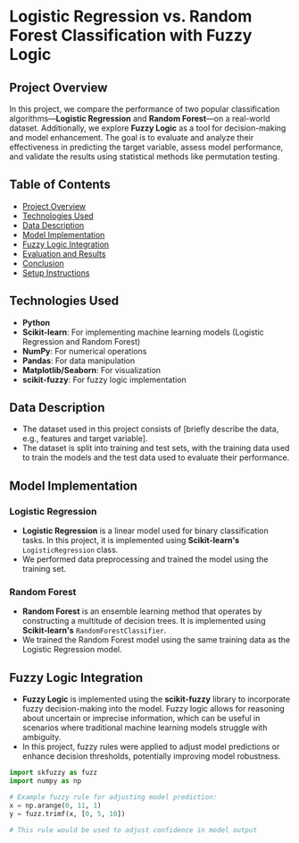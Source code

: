 # Logistic Regression vs. Random Forest Classification with Fuzzy Logic

## Project Overview

In this project, we compare the performance of two popular classification algorithms—**Logistic Regression** and **Random Forest**—on a real-world dataset. Additionally, we explore **Fuzzy Logic** as a tool for decision-making and model enhancement. The goal is to evaluate and analyze their effectiveness in predicting the target variable, assess model performance, and validate the results using statistical methods like permutation testing.

## Table of Contents
- [Project Overview](#project-overview)
- [Technologies Used](#technologies-used)
- [Data Description](#data-description)
- [Model Implementation](#model-implementation)
- [Fuzzy Logic Integration](#fuzzy-logic-integration)
- [Evaluation and Results](#evaluation-and-results)
- [Conclusion](#conclusion)
- [Setup Instructions](#setup-instructions)

## Technologies Used
- **Python**
- **Scikit-learn**: For implementing machine learning models (Logistic Regression and Random Forest)
- **NumPy**: For numerical operations
- **Pandas**: For data manipulation
- **Matplotlib/Seaborn**: For visualization
- **scikit-fuzzy**: For fuzzy logic implementation

## Data Description
- The dataset used in this project consists of [briefly describe the data, e.g., features and target variable].
- The dataset is split into training and test sets, with the training data used to train the models and the test data used to evaluate their performance.

## Model Implementation

### Logistic Regression
- **Logistic Regression** is a linear model used for binary classification tasks. In this project, it is implemented using **Scikit-learn's** `LogisticRegression` class.
- We performed data preprocessing and trained the model using the training set.

### Random Forest
- **Random Forest** is an ensemble learning method that operates by constructing a multitude of decision trees. It is implemented using **Scikit-learn's** `RandomForestClassifier`.
- We trained the Random Forest model using the same training data as the Logistic Regression model.

## Fuzzy Logic Integration
- **Fuzzy Logic** is implemented using the **scikit-fuzzy** library to incorporate fuzzy decision-making into the model. Fuzzy logic allows for reasoning about uncertain or imprecise information, which can be useful in scenarios where traditional machine learning models struggle with ambiguity.
- In this project, fuzzy rules were applied to adjust model predictions or enhance decision thresholds, potentially improving model robustness.

```python
import skfuzzy as fuzz
import numpy as np

# Example fuzzy rule for adjusting model prediction:
x = np.arange(0, 11, 1)
y = fuzz.trimf(x, [0, 5, 10])

# This rule would be used to adjust confidence in model output

